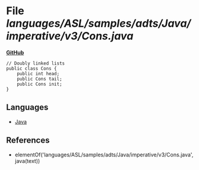 # File _languages/ASL/samples/adts/Java/imperative/v3/Cons.java_
**[GitHub](https://github.com/softlang/yas/blob/master/languages/ASL/samples/adts/Java/imperative/v3/Cons.java)**
```
// Doubly linked lists
public class Cons {
	public int head;
	public Cons tail;
	public Cons init;
}
```

## Languages
* [Java](../languages/Java.md)

## References
* elementOf('languages/ASL/samples/adts/Java/imperative/v3/Cons.java',java(text))

